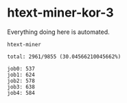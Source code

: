# htext-miner-kor-3

Everything doing here is automated.

```
htext-miner

total: 2961/9855 (30.04566210045662%)

job0: 537
job1: 624
job2: 578
job3: 638
job4: 584
```